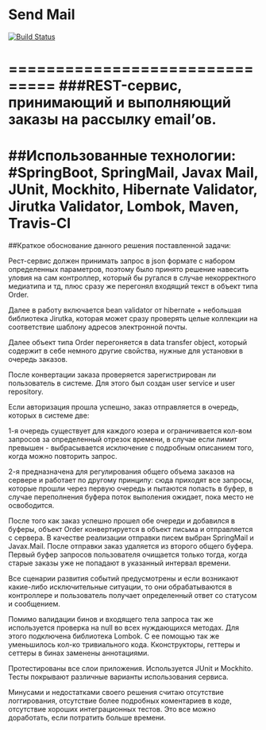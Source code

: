 Send Mail
===============================

[![Build Status](https://travis-ci.org/yuriikovalchuk/SendMail.svg?branch=master)](https://travis-ci.org/yuriikovalchuk/SendMail)

===============================
###REST-сервис, принимающий и выполняющий заказы на рассылку email’ов.
===============================
##Использованные технологии:
#SpringBoot, SpringMail, Javax Mail, JUnit, Mockhito, Hibernate Validator, Jirutka Validator, Lombok, Maven, Travis-CI
===============================
##Краткое обоснование данного решения поставленной задачи:

Рест-сервис должен принимать запрос в json формате с набором определенных параметров,
поэтому было принято решение навесить уловия на сам контроллер,
который бы ругался в случае некорректного медиатипа и тд, плюс сразу же перегонял входящий текст в объект типа Order.

Далее в работу включается bean validator от hibernate + небольшая библиотека Jirutka,
которая может сразу проверять целые коллекции на соответствие шаблону адресов электронной почты.

Далее объект типа Order перегоняется в data transfer object, который содержит в себе немного другие свойства,
нужные для установки в очередь заказов.

После конвертации заказа проверяется зарегистрирован ли пользователь в системе.
Для этого был создан user service и user repository.

Если авторизация прошла успешно, заказ отправляется в очередь, которых в системе две:

1-я очередь существует для каждого юзера и ограничивается кол-вом запросов за определенный отрезок времени,
в случае если лимит превышен - выбрасывается исключение с подробным описанием того, когда можно повторить запрос.

2-я предназначена для регулирования общего объема заказов на сервере и работает по другому принципу:
сюда приходят все запросы, которые прошли через первую очередь и пытаются попасть в буфер,
в случае переполнения буфера поток выполения ожидает, пока место не освободится.

После того как заказ успешно прошел обе очереди и добавился в буферы, объект Order конвертируется в объект письма
и отправляется с сервера. В качестве реализации отправки писем выбран SpringMail и Javax.Mail.
После отправки заказ удаляется из второго общего буфера. Первый буфер запросов пользователя очищается только тогда,
когда старые заказы уже не попадают в указанный интервал времени.

Все сценарии развития событий предусмотрены и если возникают какие-либо исключительные ситуации,
то они обрабатываются в контроллере и пользователь получает определенный ответ со статусом и сообщением.

Помимо валидации бинов и входящего тела запроса так же используется проверка на null во всех нуждающихся
методах. Для этого подключена библиотека Lombok. С ее помощью так же уменьшилось кол-ко тривиального кода.
Кконструкторы, геттеры и сеттеры в бинах заменены аннотациями.

Протестированы все слои приложения. Используется JUnit и Mockhito. Тесты покрывают различные
варианты использования сервиса.

Минусами и недостатками своего решения считаю отсутствие логгирования, отсутствие более подробных коментариев в коде,
отсутствие хороших интеграционных тестов. Это все можно доработать, если потратить больше времени.